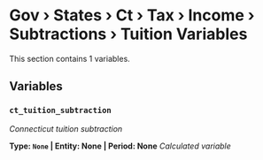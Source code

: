 # Gov › States › Ct › Tax › Income › Subtractions › Tuition Variables

This section contains 1 variables.

## Variables

### `ct_tuition_subtraction`
*Connecticut tuition subtraction*

**Type: `None` | Entity: None | Period: None**
*Calculated variable*
